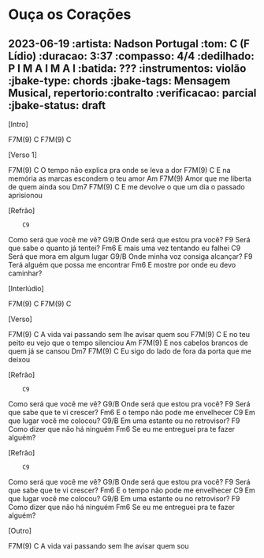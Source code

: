 # Ouça os Corações
2023-06-19
:artista: Nadson Portugal
:tom: C (F Lídio)
:duracao: 3:37
:compasso: 4/4
:dedilhado: P I M A I M A I
:batida: ???
:instrumentos: violão
:jbake-type: chords
:jbake-tags: Mensagem Musical, repertorio:contralto
:verificacao: parcial
:jbake-status: draft
----


[Intro]

F7M(9)  C  F7M(9)  C

[Verso 1]

   F7M(9)                        C
O tempo não explica pra onde se leva a dor
   F7M(9)                          C
E na memória as marcas escondem o teu amor
   Am                   F7M(9)
Amor que me liberta de quem ainda sou
   Dm7                 F7M(9)          C
E me devolve o que um dia o passado aprisionou

[Refrão]

        C9
Como será que você me vê?
        G9/B
Onde será que estou pra você?
          F9
Será que sabe o quanto já tentei?
            Fm6
E mais uma vez tentando eu falhei
          C9
Será que mora em algum lugar
            G9/B
Onde minha voz consiga alcançar?
        F9
Terá alguém que possa me encontrar
             Fm6
E mostre por onde eu devo caminhar?

[Interlúdio]

F7M(9)  C  F7M(9)  C

[Verso]

   F7M(9)                      C
A vida vai passando sem lhe avisar quem sou
  F7M(9)                              C
E no teu peito eu vejo que o tempo silenciou
   Am                     F7M(9)
E nos cabelos brancos de quem já se cansou
    Dm7             F7M(9)            C
Eu sigo do lado de fora da porta que me deixou

[Refrão]

        C9
Como será que você me vê?
        G9/B
Onde será que estou pra você?
          F9
Será que sabe que te vi crescer?
               Fm6
E o tempo não pode me envelhecer
          C9
Em que lugar você me colocou?
          G9/B
Em uma estante ou no retrovisor?
        F9
Como dizer que não há ninguém
               Fm6
Se eu me entreguei pra te fazer alguém?

[Refrão]

        C9
Como será que você me vê?
        G9/B
Onde será que estou pra você?
          F9
Será que sabe que te vi crescer?
               Fm6
E o tempo não pode me envelhecer
          C9
Em que lugar você me colocou?
          G9/B
Em uma estante ou no retrovisor?
        F9
Como dizer que não há ninguém
               Fm6
Se eu me entreguei pra te fazer alguém?

[Outro]

   F7M(9)                           C
A vida vai passando sem lhe avisar quem sou


```
